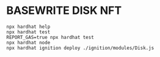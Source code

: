 # BASEWRITE DISK NFT

```shell
npx hardhat help
npx hardhat test
REPORT_GAS=true npx hardhat test
npx hardhat node
npx hardhat ignition deploy ./ignition/modules/Disk.js
```
